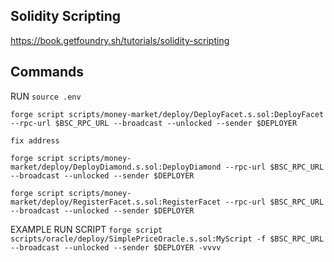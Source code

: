 ## Solidity Scripting

https://book.getfoundry.sh/tutorials/solidity-scripting


## Commands

RUN `source .env`

`forge script scripts/money-market/deploy/DeployFacet.s.sol:DeployFacet --rpc-url $BSC_RPC_URL --broadcast --unlocked --sender $DEPLOYER`

`fix address`

`forge script scripts/money-market/deploy/DeployDiamond.s.sol:DeployDiamond --rpc-url $BSC_RPC_URL --broadcast --unlocked --sender $DEPLOYER`

`forge script scripts/money-market/deploy/RegisterFacet.s.sol:RegisterFacet --rpc-url $BSC_RPC_URL --broadcast --unlocked --sender $DEPLOYER`



EXAMPLE RUN SCRIPT `forge script scripts/oracle/deploy/SimplePriceOracle.s.sol:MyScript -f $BSC_RPC_URL --broadcast --unlocked --sender $DEPLOYER -vvvv`